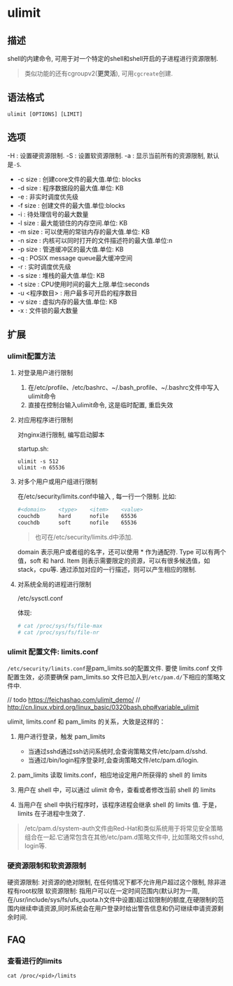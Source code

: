# ulimit

## 描述

shell的内建命令, 可用于对一个特定的shell和shell开启的子进程进行资源限制.

> 类似功能的还有cgroupv2(**更灵活**), 可用`cgcreate`创建.

## 语法格式

```
ulimit [OPTIONS] [LIMIT]
```

## 选项

-H : 设置硬资源限制.
-S : 设置软资源限制.
-a : 显示当前所有的资源限制, 默认是`-S`.
- -c size : 创建core文件的最大值.单位: blocks
- -d size : 程序数据段的最大值.单位: KB
- -e      : 非实时调度优先级
- -f size : 创建文件的最大值.单位:blocks
- -i      : 待处理信号的最大数量
- -l size : 最大能锁住的内存空间.单位: KB
- -m size : 可以使用的常驻内存的最大值.单位: KB
- -n size : 内核可以同时打开的文件描述符的最大值.单位:n
- -p size : 管道缓冲区的最大值.单位: KB
- -q      : POSIX message queue最大缓冲空间
- -r      : 实时调度优先级
- -s size : 堆栈的最大值.单位: KB
- -t size : CPU使用时间的最大上限.单位:seconds
- -u <程序数目> : 用户最多可开启的程序数目
- -v size : 虚拟内存的最大值.单位: KB
- -x      : 文件锁的最大数量

## 扩展
### ulimit配置方法
1. 对登录用户进行限制

    1. 在/etc/profile、/etc/bashrc、~/.bash_profile、~/.bashrc文件中写入ulimit命令
    2. 直接在控制台输入ulimit命令, 这是临时配置, 重启失效

1. 对应用程序进行限制

    对nginx进行限制, 编写启动脚本

    startup.sh:
    ```
    ulimit -s 512
    ulimit -n 65536
    ```

1. 对多个用户或用户组进行限制

    在/etc/security/limits.conf中输入<domain> <type> <item> <value>, 每一行一个限制. 比如:
    ```bash
    #<domain>    <type>    <item>    <value>
    couchdb      hard      nofile    65536
    couchdb      soft      nofile    65536
    ```

    > 也可在/etc/security/limits.d中添加.

    domain 表示用户或者组的名字，还可以使用 * 作为通配符. Type 可以有两个值，soft 和 hard. Item 则表示需要限定的资源，可以有很多候选值，如 stack，cpu等. 通过添加对应的一行描述，则可以产生相应的限制.

1. 对系统全局的进程进行限制

    /etc/sysctl.conf

    体现:
    ```bash
    # cat /proc/sys/fs/file-max
    # cat /proc/sys/fs/file-nr
    ```


### ulimit 配置文件: limits.conf

`/etc/security/limits.conf`是pam_limits.so的配置文件. 要使 limits.conf 文件配置生效，必须要确保 pam_limits.so 文件已加入到`/etc/pam.d/`下相应的策略文件中.

// todo https://feichashao.com/ulimit_demo/
// http://cn.linux.vbird.org/linux_basic/0320bash.php#variable_ulimit

ulimit, limits.conf 和 pam_limits 的关系，大致是这样的：
1. 用户进行登录，触发 pam_limits

	- 当通过sshd通过ssh访问系统时,会查询策略文件/etc/pam.d/sshd.
	- 当通过/bin/login程序登录时,会查询策略文件/etc/pam.d/login.
2. pam_limits 读取 limits.conf，相应地设定用户所获得的 shell 的 limits
3. 用户在 shell 中，可以通过 ulimit 命令，查看或者修改当前 shell 的 limits
4. 当用户在 shell 中执行程序时，该程序进程会继承 shell 的 limits 值. 于是，limits 在子进程中生效了.

> /etc/pam.d/system-auth文件由Red-Hat和类似系统用于将常见安全策略组合在一起.它通常包含在其他/etc/pam.d策略文件中, 比如策略文件sshd, login等.

### 硬资源限制和软资源限制
硬资源限制: 对资源的绝对限制, 在任何情况下都不允许用户超过这个限制, 除非进程有root权限
软资源限制: 指用户可以在一定时间范围内(默认时为一周,在/usr/include/sys/fs/ufs_quota.h文件中设置)超过软限制的额度,在硬限制的范围内继续申请资源,同时系统会在用户登录时给出警告信息和仍可继续申请资源剩余时间.

## FAQ
### 查看进行的limits
`cat /proc/<pid>/limits`